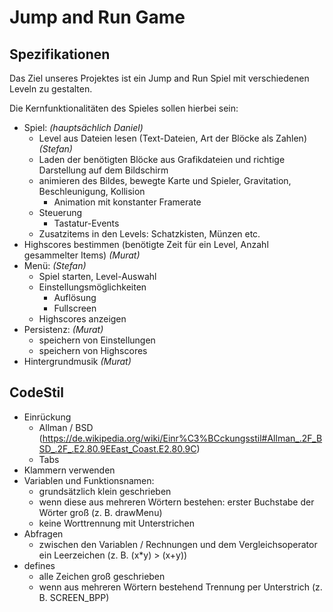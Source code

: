 # Jump and Run Game

## Spezifikationen

Das Ziel unseres Projektes ist ein Jump and Run Spiel mit verschiedenen Leveln zu gestalten.

Die Kernfunktionalitäten des Spieles sollen hierbei sein:

* Spiel: *(hauptsächlich Daniel)*
	* Level aus Dateien lesen (Text-Dateien, Art der Blöcke als Zahlen) *(Stefan)*
	* Laden der benötigten Blöcke aus Grafikdateien und richtige Darstellung auf dem Bildschirm
	* animieren des Bildes, bewegte Karte und Spieler, Gravitation, Beschleunigung, Kollision
		* Animation mit konstanter Framerate
	* Steuerung
		* Tastatur-Events
	* Zusatzitems in den Levels: Schatzkisten, Münzen etc.
* Highscores bestimmen (benötigte Zeit für ein Level, Anzahl gesammelter Items) *(Murat)*
* Menü: *(Stefan)*
	* Spiel starten, Level-Auswahl
	* Einstellungsmöglichkeiten
		* Auflösung
		* Fullscreen
	* Highscores anzeigen
* Persistenz: *(Murat)*
	* speichern von Einstellungen
	* speichern von Highscores
* Hintergrundmusik *(Murat)*

## CodeStil

* Einrückung
    * Allman / BSD (https://de.wikipedia.org/wiki/Einr%C3%BCckungsstil#Allman_.2F_BSD_.2F_.E2.80.9EEast_Coast.E2.80.9C)
    * Tabs
* Klammern verwenden
* Variablen und Funktionsnamen:
	* grundsätzlich klein geschrieben
	* wenn diese aus mehreren Wörtern bestehen: erster Buchstabe der Wörter groß (z. B. drawMenu)
	* keine Worttrennung mit Unterstrichen
* Abfragen
	* zwischen den Variablen / Rechnungen und dem Vergleichsoperator ein Leerzeichen (z. B. (x*y) > (x+y))
* defines
	* alle Zeichen groß geschrieben
	* wenn aus mehreren Wörtern bestehend Trennung per Unterstrich (z. B. SCREEN_BPP)